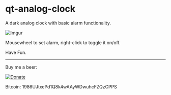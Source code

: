 # qt-analog-clock

A dark analog clock with basic alarm functionality.

![Imgur](https://imgur.com/0vyP4PB.png)

Mousewheel to set alarm, right-click to toggle it on/off.

Have Fun.

----------
Buy me a beer:

[![Donate](https://img.shields.io/badge/Donate-PayPal-green.svg)](https://www.paypal.com/cgi-bin/webscr?cmd=_donations&business=vasskazis%40gmail%2ecom&lc=GR&item_name=crash%2dhorror&currency_code=USD&bn=PP%2dDonationsBF%3abtn_donate_SM%2egif%3aNonHosted)

Bitcoin: 1986UJtxePd1Q8k4wAAyWDwuhcFZQzCPPS